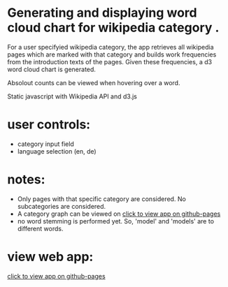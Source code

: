 # Generating and displaying word cloud chart for wikipedia category .

For a user specifyied wikipedia category, the app retrieves all wikipedia pages which are marked with that category and builds work frequencies from the introduction texts of the pages. Given these frequencies, a d3 word cloud chart is generated.

Absolout counts can be viewed when hovering over a word.

Static javascript with Wikipedia API and d3.js

# user controls:
- category input field
- language selection (en, de)


# notes:
- Only pages with that specific category are considered. No subcategories are considered.
- A category graph can be viewed on  [click to view app on github-pages](https://ManfredAtGit.github.io/Wiki-Category-Graph/)
- no word stemming is performed yet. So, 'model' and 'models' are to different words.

# view web app:
[click to view app on github-pages](https://ManfredAtGit.github.io/Wiki-Category-WordCloud/)


